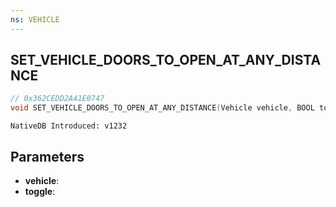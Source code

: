 ```yaml
---
ns: VEHICLE
---
```

## SET_VEHICLE_DOORS_TO_OPEN_AT_ANY_DISTANCE

```c
// 0x362CEDD2A41E0747
void SET_VEHICLE_DOORS_TO_OPEN_AT_ANY_DISTANCE(Vehicle vehicle, BOOL toggle);
```

```
NativeDB Introduced: v1232
```

## Parameters
* **vehicle**:
* **toggle**:
